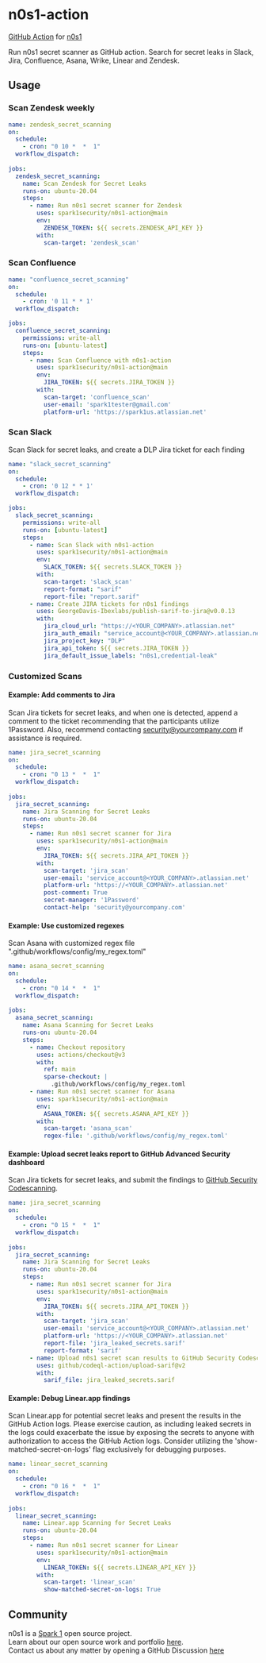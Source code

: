 # n0s1-action
[GitHub Action](https://github.com/features/actions) for [n0s1](https://github.com/spark1security/n0s1)

Run n0s1 secret scanner as GitHub action. Search for secret leaks in Slack, Jira, Confluence, Asana, Wrike, Linear and Zendesk.


## Usage

### Scan Zendesk weekly

```yaml
name: zendesk_secret_scanning
on:
  schedule:
    - cron: "0 10 *  *  1"
  workflow_dispatch:
    
jobs:
  zendesk_secret_scanning:
    name: Scan Zendesk for Secret Leaks
    runs-on: ubuntu-20.04
    steps:
      - name: Run n0s1 secret scanner for Zendesk
        uses: spark1security/n0s1-action@main
        env:
          ZENDESK_TOKEN: ${{ secrets.ZENDESK_API_KEY }}
        with:
          scan-target: 'zendesk_scan'
```

### Scan Confluence

```yaml
name: "confluence_secret_scanning"
on:
  schedule:
    - cron: '0 11 * * 1'
  workflow_dispatch:

jobs:
  confluence_secret_scanning:
    permissions: write-all
    runs-on: [ubuntu-latest]
    steps:
      - name: Scan Confluence with n0s1-action
        uses: spark1security/n0s1-action@main
        env:
          JIRA_TOKEN: ${{ secrets.JIRA_TOKEN }}
        with:
          scan-target: 'confluence_scan'
          user-email: 'spark1tester@gmail.com'
          platform-url: 'https://spark1us.atlassian.net'
```

### Scan Slack
Scan Slack for secret leaks, and create a DLP Jira ticket for each finding
```yaml
name: "slack_secret_scanning"
on:
  schedule:
    - cron: '0 12 * * 1'
  workflow_dispatch:

jobs:
  slack_secret_scanning:
    permissions: write-all
    runs-on: [ubuntu-latest]
    steps:
      - name: Scan Slack with n0s1-action
        uses: spark1security/n0s1-action@main
        env:
          SLACK_TOKEN: ${{ secrets.SLACK_TOKEN }}
        with:
          scan-target: 'slack_scan'
          report-format: "sarif"
          report-file: "report.sarif"
      - name: Create JIRA tickets for n0s1 findings
        uses: GeorgeDavis-Ibexlabs/publish-sarif-to-jira@v0.0.13
        with:
          jira_cloud_url: "https://<YOUR_COMPANY>.atlassian.net"
          jira_auth_email: "service_account@<YOUR_COMPANY>.atlassian.net"
          jira_project_key: "DLP"
          jira_api_token: ${{ secrets.JIRA_TOKEN }}
          jira_default_issue_labels: "n0s1,credential-leak"
```

### Customized Scans

#### Example: Add comments to Jira
Scan Jira tickets for secret leaks, and when one is detected, append a comment to the ticket recommending that the participants utilize 1Password. Also, recommend contacting security@yourcompany.com if assistance is required.
```yaml
name: jira_secret_scanning
on:
  schedule:
    - cron: "0 13 *  *  1"
  workflow_dispatch:
    
jobs:
  jira_secret_scanning:
    name: Jira Scanning for Secret Leaks
    runs-on: ubuntu-20.04
    steps:
      - name: Run n0s1 secret scanner for Jira
        uses: spark1security/n0s1-action@main
        env:
          JIRA_TOKEN: ${{ secrets.JIRA_API_TOKEN }}
        with:
          scan-target: 'jira_scan'
          user-email: 'service_account@<YOUR_COMPANY>.atlassian.net'
          platform-url: 'https://<YOUR_COMPANY>.atlassian.net'
          post-comment: True
          secret-manager: '1Password'
          contact-help: 'security@yourcompany.com'
```

#### Example: Use customized regexes
Scan Asana with customized regex file ".github/workflows/config/my_regex.toml"
```yaml
name: asana_secret_scanning
on:
  schedule:
    - cron: "0 14 *  *  1"
  workflow_dispatch:
    
jobs:
  asana_secret_scanning:
    name: Asana Scanning for Secret Leaks
    runs-on: ubuntu-20.04
    steps:
      - name: Checkout repository
        uses: actions/checkout@v3
        with:
          ref: main
          sparse-checkout: |
            .github/workflows/config/my_regex.toml
      - name: Run n0s1 secret scanner for Asana
        uses: spark1security/n0s1-action@main
        env:
          ASANA_TOKEN: ${{ secrets.ASANA_API_KEY }}
        with:
          scan-target: 'asana_scan'
          regex-file: '.github/workflows/config/my_regex.toml'
```

#### Example: Upload secret leaks report to GitHub Advanced Security dashboard
Scan Jira tickets for secret leaks, and submit the findings to [GitHub Security Codescanning](https://docs.github.com/en/code-security/code-scanning/managing-your-code-scanning-configuration/about-the-tool-status-page#viewing-the-tool-status-page-for-a-repository).
```yaml
name: jira_secret_scanning
on:
  schedule:
    - cron: "0 15 *  *  1"
  workflow_dispatch:
    
jobs:
  jira_secret_scanning:
    name: Jira Scanning for Secret Leaks
    runs-on: ubuntu-20.04
    steps:
      - name: Run n0s1 secret scanner for Jira
        uses: spark1security/n0s1-action@main
        env:
          JIRA_TOKEN: ${{ secrets.JIRA_API_TOKEN }}
        with:
          scan-target: 'jira_scan'
          user-email: 'service_account@<YOUR_COMPANY>.atlassian.net'
          platform-url: 'https://<YOUR_COMPANY>.atlassian.net'
          report-file: 'jira_leaked_secrets.sarif'
          report-format: 'sarif'
      - name: Upload n0s1 secret scan results to GitHub Security Codescanning
        uses: github/codeql-action/upload-sarif@v2
        with:
          sarif_file: jira_leaked_secrets.sarif
```

#### Example: Debug Linear.app findings
Scan Linear.app for potential secret leaks and present the results in the GitHub Action logs. Please exercise caution, as including leaked secrets in the logs could exacerbate the issue by exposing the secrets to anyone with authorization to access the GitHub Action logs. Consider utilizing the 'show-matched-secret-on-logs' flag exclusively for debugging purposes. 
```yaml
name: linear_secret_scanning
on:
  schedule:
    - cron: "0 16 *  *  1"
  workflow_dispatch:
    
jobs:
  linear_secret_scanning:
    name: Linear.app Scanning for Secret Leaks
    runs-on: ubuntu-20.04
    steps:
      - name: Run n0s1 secret scanner for Linear
        uses: spark1security/n0s1-action@main
        env:
          LINEAR_TOKEN: ${{ secrets.LINEAR_API_KEY }}
        with:
          scan-target: 'linear_scan'
          show-matched-secret-on-logs: True
```


## Community

n0s1 is a [Spark 1](https://spark1.us) open source project.  
Learn about our open source work and portfolio [here](https://spark1.us/n0s1).  
Contact us about any matter by opening a GitHub Discussion [here](https://github.com/spark1security/n0s1/issues)
